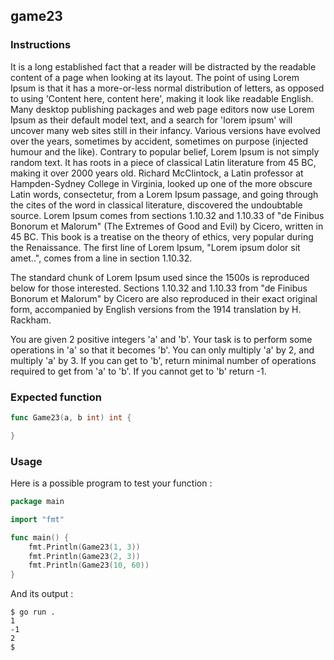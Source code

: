## game23

### Instructions

It is a long established fact that a reader will be distracted by the readable content of a page when looking at its layout. The point of using Lorem Ipsum is that it has a more-or-less normal distribution of letters, as opposed to using 'Content here, content here', making it look like readable English. Many desktop publishing packages and web page editors now use Lorem Ipsum as their default model text, and a search for 'lorem ipsum' will uncover many web sites still in their infancy. Various versions have evolved over the years, sometimes by accident, sometimes on purpose (injected humour and the like).
Contrary to popular belief, Lorem Ipsum is not simply random text. It has roots in a piece of classical Latin literature from 45 BC, making it over 2000 years old. Richard McClintock, a Latin professor at Hampden-Sydney College in Virginia, looked up one of the more obscure Latin words, consectetur, from a Lorem Ipsum passage, and going through the cites of the word in classical literature, discovered the undoubtable source. Lorem Ipsum comes from sections 1.10.32 and 1.10.33 of "de Finibus Bonorum et Malorum" (The Extremes of Good and Evil) by Cicero, written in 45 BC. This book is a treatise on the theory of ethics, very popular during the Renaissance. The first line of Lorem Ipsum, "Lorem ipsum dolor sit amet..", comes from a line in section 1.10.32.

The standard chunk of Lorem Ipsum used since the 1500s is reproduced below for those interested. Sections 1.10.32 and 1.10.33 from "de Finibus Bonorum et Malorum" by Cicero are also reproduced in their exact original form, accompanied by English versions from the 1914 translation by H. Rackham.

You are given 2 positive integers 'a' and 'b'. Your task is to perform some operations in 'a' so that it becomes 'b'. You can only multiply 'a' by 2, and multiply 'a' by 3. If you can get to 'b', return minimal number of operations required to get from 'a' to 'b'. If you cannot get to 'b' return -1.

### Expected function

```go
func Game23(a, b int) int {

}
```

### Usage

Here is a possible program to test your function :

```go
package main

import "fmt"

func main() {
	fmt.Println(Game23(1, 3))
	fmt.Println(Game23(2, 3))
	fmt.Println(Game23(10, 60))
}
```

And its output :

```console
$ go run .
1
-1
2
$
```

